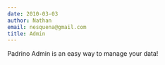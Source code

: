 ```yaml
---
date: 2010-03-03
author: Nathan
email: nesquena@gmail.com
title: Admin
---
```


Padrino Admin is an easy way to manage your data!